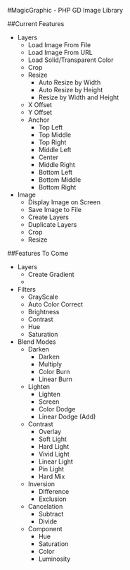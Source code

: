 #MagicGraphic - PHP GD Image Library


##Current Features

* Layers
  * Load Image From File
  * Load Image From URL
  * Load Solid/Transparent Color
  * Crop
  * Resize
    * Auto Resize by Width
    * Auto Resize by Height
    * Resize by Width and Height
  * X Offset
  * Y Offset
  * Anchor
    * Top Left
    * Top Middle
    * Top Right
    * Middle Left
    * Center
    * Middle Right
    * Bottom Left
    * Bottom Middle
    * Bottom Right
* Image
  * Display Image on Screen
  * Save Image to File
  * Create Layers
  * Duplicate Layers
  * Crop
  * Resize

##Features To Come

* Layers
  * Create Gradient
  * 
* Filters
  * GrayScale
  * Auto Color Correct
  * Brightness
  * Contrast
  * Hue
  * Saturation
* Blend Modes
  * Darken
    * Darken
    * Multiply
    * Color Burn
    * Linear Burn
  * Lighten
    * Lighten
    * Screen
    * Color Dodge
    * Linear Dodge (Add)
  * Contrast
    * Overlay
    * Soft Light
    * Hard Light
    * Vivid Light
    * Linear Light
    * Pin Light
    * Hard Mix
  * Inversion
    * Difference
    * Exclusion
  * Cancelation
    * Subtract
    * Divide
  * Component
    * Hue
    * Saturation
    * Color
    * Luminosity
